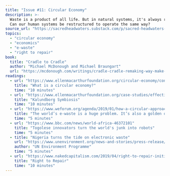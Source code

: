 ```yaml
---
title: "Issue #11: Circular Economy"
description: >-
  Waste is a product of all life. But in natural systems, it's always recycled.
  Can our human systems be restructured to operate the same way?
source_url: "https://sacredheadwaters.substack.com/p/sacred-headwaters-11-circular-economy"
topics:
  - "circular economy"
  - "economics"
  - "e-waste"
  - "right to repair"
book:
  title: "Cradle to Cradle"
  author: "Michael McDonough and Michael Braungart"
  url: "https://mcdonough.com/writings/cradle-cradle-remaking-way-make-things/"
readings:
  - url: "https://www.ellenmacarthurfoundation.org/circular-economy/concept"
    title: "What is a circular economy?"
    time: "10 minutes"
  - url: "https://www.ellenmacarthurfoundation.org/case-studies/effective-industrial-symbiosis"
    title: "Kalundborg Symbiosis"
    time: "10 minutes"
  - url: "https://www.weforum.org/agenda/2019/01/how-a-circular-approach-can-turn-e-waste-into-a-golden-opportunity/"
    title: "The world’s e-waste is a huge problem. It’s also a golden opportunity"
    time: "5 minutes"
  - url: "https://www.bbc.com/news/world-africa-46372101"
    title: "Togolese innovators turn the world's junk into robots"
    time: "5 minutes"
  - title: "Nigeria turns the tide on electronic waste"
    url: "https://www.unenvironment.org/news-and-stories/press-release/nigeria-turns-tide-electronic-waste"
    author: "UN Environment Programme"
    time: "5 minutes"
  - url: "https://www.nakedcapitalism.com/2019/04/right-to-repair-initiatives-gain-support-us.html"
    title: "Right to Repair"
    time: "10 minutes"
---
```

